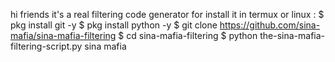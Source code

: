 hi friends
it's a real filtering code generator
for install it in termux or linux :
$ pkg install git -y
$ pkg install python -y
$ git clone https://github.com/sina-mafia/sina-mafia-filtering
$ cd sina-mafia-filtering
$ python the-sina-mafia-filtering-script.py
sina mafia 
